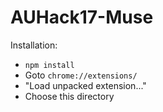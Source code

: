 # AUHack17-Muse

Installation:

- `npm install`
- Goto `chrome://extensions/`
- "Load unpacked extension..."
- Choose this directory
